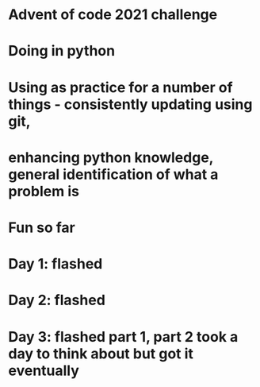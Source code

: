 # Advent of code 2021 challenge
# Doing in python
# Using as practice for a number of things - consistently updating using git,
#  enhancing python knowledge, general identification of what a problem is
#  Fun so far
#  Day 1: flashed
#  Day 2: flashed
#  Day 3: flashed part 1, part 2 took a day to think about but got it eventually

